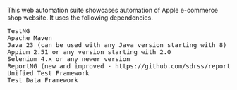 This web automation suite showcases automation of Apple e-commerce shop website. It uses the following dependencies.

<pre>
TestNG
Apache Maven
Java 23 (can be used with any Java version starting with 8)
Appium 2.51 or any version starting with 2.0
Selenium 4.x or any newer version
ReportNG (new and improved - https://github.com/sdrss/reportNG?tab=readme-ov-file)
Unified Test Framework
Test Data Framework
</pre>

